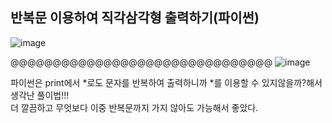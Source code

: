 ## 반복문 이용하여 직각삼각형 출력하기(파이썬)
![image](https://user-images.githubusercontent.com/122864238/225594920-cea050b5-77bc-4115-9f75-70f3f5cc7b6b.png)


@@@@@@@@@@@@@@@@@@@@@@@@@@@@@@@
![image](https://user-images.githubusercontent.com/122864238/225594958-18c41b47-36fb-4b90-9ef3-9b680cee19e1.png)

파이썬은 print에서 *로도 문자를 반복하여 출력하니까 *를 이용할 수 있지않을까?해서 생각난 풀이법!!!        
더 깔끔하고 무엇보다 이중 반복문까지 가지 않아도 가능해서 좋았다.